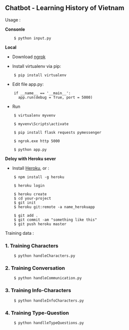 ## Chatbot - Learning History of Vietnam

Usage :

**Consonle**

```
    $ python input.py
```
**Local**

- Download [ngrok](https://ngrok.com/download)

- Install virtualenv via pip:
```
    $ pip install virtualenv
```
- Edit file app.py:
```
    if __name__ == '__main__':
      app.run(debug = True, port = 5000)
```

- Run
```
    $ virtualenv myvenv
```
```
    $ myvenv\Scripts\activate
```
```
    $ pip install flask requests pymessenger
```
```
    $ ngrok.exe http 5000
```
```
    $ python app.py
```

**Deloy with Heroku sever**

- Install [Heroku](https://devcenter.heroku.com/articles/heroku-cli), or :
```
    $ npm install -g heroku
```
```
    $ heroku login
```
```
    $ heroku create
    $ cd your-project
    $ git init
    $ heroku git:remote -a name_herokuapp
```
```
    $ git add .
    $ git commit -am "something like this"
    $ git push heroku master
```



Training data :

### 1. Training Characters

```
    $ python handleCharacters.py
```

### 2. Training Conversation
```
    $ python handleCommunication.py
```
### 3. Training Info-Characters
```
    $ python handleInfoCharacters.py
```
### 4. Training Type-Question
```
    $ python handlleTypeQuestions.py
```
